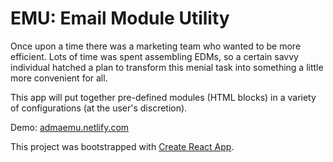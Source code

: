 # EMU: Email Module Utility

Once upon a time there was a marketing team who wanted to be more efficient. Lots of time was spent assembling EDMs, so a certain savvy individual hatched a plan to 
transform this menial task into something a little more convenient for all.

This app will put together pre-defined modules (HTML blocks) in a variety of configurations (at the user's discretion).

Demo: [admaemu.netlify.com](http://admaemu.netlify.com/)


This project was bootstrapped with [Create React App](https://github.com/facebook/create-react-app).
